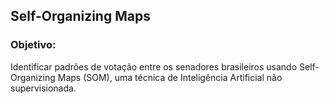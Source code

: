 ## Self-Organizing Maps

### Objetivo: 
Identificar padrões de votação entre os senadores brasileiros usando Self-Organizing Maps (SOM), uma técnica de Inteligência Artificial não supervisionada.
